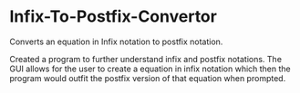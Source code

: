 # Infix-To-Postfix-Convertor
Converts an equation in Infix notation to postfix notation.

Created a program to further understand infix and postfix notations. The GUI allows for the user to create a equation in infix notation which then the program would outfit the postfix version of that equation when prompted.
